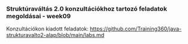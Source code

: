 ### Struktúraváltás 2.0 konzultációkhoz tartozó feladatok megoldásai - week09

Konzultációkon kiadott feladatok:
https://github.com/Training360/java-strukturavalto2-alap/blob/main/labs.md
